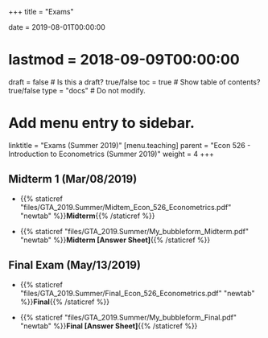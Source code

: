 +++
title = "Exams"

date = 2019-08-01T00:00:00
# lastmod = 2018-09-09T00:00:00

draft = false  # Is this a draft? true/false
toc = true  # Show table of contents? true/false
type = "docs"  # Do not modify.

# Add menu entry to sidebar.
linktitle = "Exams (Summer 2019)"
[menu.teaching]
  parent = "Econ 526 - Introduction to Econometrics (Summer 2019)"
  weight = 4
+++

## Midterm 1 (Mar/08/2019)

* {{% staticref "files/GTA_2019.Summer/Midtem_Econ_526_Econometrics.pdf" "newtab" %}}**Midterm**{{% /staticref %}}

* {{% staticref "files/GTA_2019.Summer/My_bubbleform_Midterm.pdf" "newtab" %}}**Midterm [Answer Sheet]**{{% /staticref %}}

## Final Exam (May/13/2019)

* {{% staticref "files/GTA_2019.Summer/Final_Econ_526_Econometrics.pdf" "newtab" %}}**Final**{{% /staticref %}}

* {{% staticref "files/GTA_2019.Summer/My_bubbleform_Final.pdf" "newtab" %}}**Final [Answer Sheet]**{{% /staticref %}}